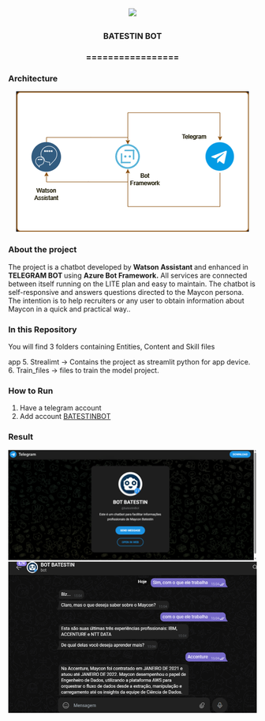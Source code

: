 <h1 align="center">
  <img src="https://img.shields.io/static/v1?label=BATESTINBOT%20POR&message=MAYCON%20BATESTIN&color=7159c1&style=flat-square&logo=ghost"/>
</h1>

<h3 align="center">BATESTIN BOT</h3>
<h3 align="center">=================</h3>

<h3>Architecture</h3>

<p align="center">
  <img src="img/img.png">
</p>

<h3>About the project</h3>

<p>The project is a chatbot developed by <b> Watson Assistant </b> and enhanced in <b> TELEGRAM BOT </b> using <b> Azure Bot Framework.</b> All services are connected between itself running on the LITE plan and easy to maintain.
The chatbot is self-responsive and answers questions directed to the Maycon persona. The intention is to help recruiters or any user to obtain information about Maycon in a quick and practical way..</p>

<h3>In this Repository</h3>

<p>You will find 3 folders containing Entities, Content and Skill files </p>

app
5. Strealimt -> Contains the project as streamlit python for app device.
6. Train_files -> files to train the model project.


<h3>How to Run</h3>

1. Have a telegram account
2. Add account [BATESTINBOT](https://batestinbot.streamlit.app/)



<h3>Result</h3>
<p align="center">
  <img src="out/1.png">
  <img src="out/2.png">
</p>
